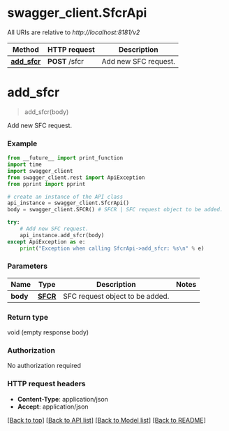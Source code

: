 # swagger_client.SfcrApi

All URIs are relative to *http://localhost:8181/v2*

Method | HTTP request | Description
------------- | ------------- | -------------
[**add_sfcr**](SfcrApi.md#add_sfcr) | **POST** /sfcr | Add new SFC request.


# **add_sfcr**
> add_sfcr(body)

Add new SFC request.



### Example
```python
from __future__ import print_function
import time
import swagger_client
from swagger_client.rest import ApiException
from pprint import pprint

# create an instance of the API class
api_instance = swagger_client.SfcrApi()
body = swagger_client.SFCR() # SFCR | SFC request object to be added.

try:
    # Add new SFC request.
    api_instance.add_sfcr(body)
except ApiException as e:
    print("Exception when calling SfcrApi->add_sfcr: %s\n" % e)
```

### Parameters

Name | Type | Description  | Notes
------------- | ------------- | ------------- | -------------
 **body** | [**SFCR**](SFCR.md)| SFC request object to be added. | 

### Return type

void (empty response body)

### Authorization

No authorization required

### HTTP request headers

 - **Content-Type**: application/json
 - **Accept**: application/json

[[Back to top]](#) [[Back to API list]](../README.md#documentation-for-api-endpoints) [[Back to Model list]](../README.md#documentation-for-models) [[Back to README]](../README.md)

